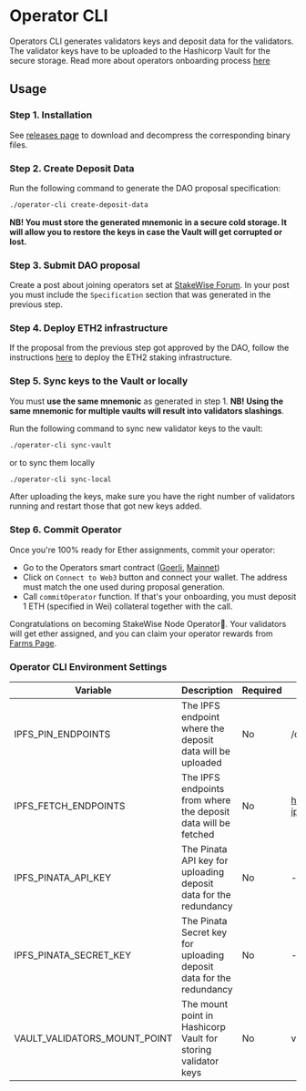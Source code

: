 # Operator CLI

Operators CLI generates validators keys and deposit data for the validators.
The validator keys have to be uploaded to the Hashicorp Vault for the secure storage.
Read more about operators onboarding process [here](https://docs.stakewise.io/node-operator/dao-proposal)

## Usage

### Step 1. Installation

See [releases page](https://github.com/stakewise/cli/releases) to download and decompress the corresponding binary files.

### Step 2. Create Deposit Data

Run the following command to generate the DAO proposal specification:

```bash
./operator-cli create-deposit-data
```

**NB! You must store the generated mnemonic in a secure cold storage.
It will allow you to restore the keys in case the Vault will get corrupted or lost.**

### Step 3. Submit DAO proposal

Create a post about joining operators set at [StakeWise Forum](https://vote.stakewise.io).
In your post you must include the `Specification` section that was generated in the previous step.

### Step 4. Deploy ETH2 infrastructure

If the proposal from the previous step got approved by the DAO, follow the instructions [here](https://docs.stakewise.io/node-operator/stakewise-infra-package)
to deploy the ETH2 staking infrastructure.

### Step 5. Sync keys to the Vault or locally

You must **use the same mnemonic** as generated in step 1.
**NB! Using the same mnemonic for multiple vaults will result into validators slashings**.

Run the following command to sync new validator keys to the vault:

```bash
./operator-cli sync-vault
```

or to sync them locally

```bash
./operator-cli sync-local
```

After uploading the keys, make sure you have the right number of validators running and restart those that got new keys added.

### Step 6. Commit Operator

Once you're 100% ready for Ether assignments, commit your operator:

- Go to the Operators smart contract ([Goerli](https://goerli.etherscan.io/address/0x0d92156861a0BC7037cC21470327Bd3Bc750EB1D#writeProxyContract), [Mainnet](https://etherscan.io/address/0x002932e11E95DC84C17ed5f94a0439645D8a97BC))
- Click on `Connect to Web3` button and connect your wallet. The address must match the one used during proposal generation.
- Call `commitOperator` function. If that's your onboarding, you must deposit 1 ETH (specified in Wei) collateral together with the call.

Congratulations on becoming StakeWise Node Operator🎉.
Your validators will get ether assigned, and you can claim your operator rewards from [Farms Page](https://app.stakewise.io/farms).


### Operator CLI Environment Settings

| Variable                       | Description                                                                      | Required | Default                                                                 |
|--------------------------------|----------------------------------------------------------------------------------|----------|-------------------------------------------------------------------------|
| IPFS_PIN_ENDPOINTS             | The IPFS endpoint where the deposit data will be uploaded                        | No       | /dns/ipfs.infura.io/tcp/5001/https                                      |
| IPFS_FETCH_ENDPOINTS           | The IPFS endpoints from where the deposit data will be fetched                   | No       | https://gateway.pinata.cloud,http://cloudflare-ipfs.com,https://ipfs.io |
| IPFS_PINATA_API_KEY            | The Pinata API key for uploading deposit data for the redundancy                 | No       | -                                                                       |
| IPFS_PINATA_SECRET_KEY         | The Pinata Secret key for uploading deposit data for the redundancy              | No       | -                                                                       |
| VAULT_VALIDATORS_MOUNT_POINT   | The mount point in Hashicorp Vault for storing validator keys                    | No       | validators                                                              |
